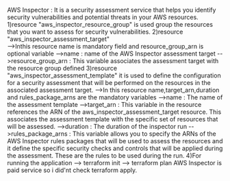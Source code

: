 AWS Inspector : It is a security assessment service that helps you identify security vulnerabilities and potential 
threats in your AWS resources.
1)resource "aws_inspector_resource_group" is used group the resources that you want to assess for 
security vulnerabilities.
2)resource "aws_inspector_assessment_target"  
-->Inthis resource name is mandatory field and resource_group_arn is optional variable
-->name : name of the AWS Inspector assessment target
-->resource_group_arn : This variable associates the assessment target with the resource group defined
3)resource "aws_inspector_assessment_template" it is used to define the configuration for a security assessment that 
will be performed on the resources in the associated assessment target.
-->In this resource name,target_arn,duration and rules_package_arns are the mandatory variables
-->name : The name of the assessment template
-->target_arn : This variable in the resource references the ARN of the aws_inspector_assessment_target resource. 
This associates the assessment template with the specific set of resources that will be assessed.
-->duration : The duration of the inspector run
-->rules_package_arns : This variable allows you to specify the ARNs of the AWS Inspector rules packages that will be used 
to assess the resources and it define the specific security checks and controls that will be applied during the assessment.
These are the rules to be used during the run.
4)For running the application
--> terraform init
--> terraform plan
AWS Inspector is paid service so i did'nt check terraform apply.
